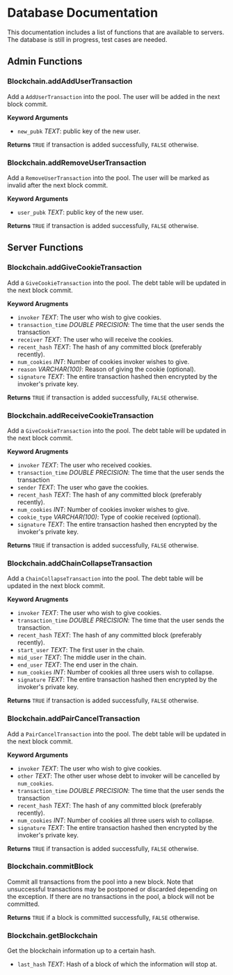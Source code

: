 # Database Documentation
This documentation includes a list of functions that are available to servers. The database is still in progress, test cases are needed.
## Admin Functions
### Blockchain.addAddUserTransaction
Add a `AddUserTransaction` into the pool. The user will be added in the next block commit.

**Keyword Arguments**
- `new_pubk` *TEXT*: public key of the new user.

**Returns** `TRUE` if transaction is added successfully, `FALSE` otherwise.

### Blockchain.addRemoveUserTransaction
Add a `RemoveUserTransaction` into the pool. The user will be marked as invalid after the next block commit.

**Keyword Arguments**
- `user_pubk` *TEXT*: public key of the new user.

**Returns** `TRUE` if transaction is added successfully, `FALSE` otherwise.

## Server Functions

### Blockchain.addGiveCookieTransaction
Add a `GiveCookieTransaction` into the pool. The debt table will be updated in the next block commit.

**Keyword Arugments**
- `invoker` *TEXT*: The user who wish to give cookies.
- `transaction_time` *DOUBLE PRECISION*: The time that the user sends the transaction
- `receiver` *TEXT*: The user who will receive the cookies.
- `recent_hash` *TEXT*: The hash of any committed block (preferably recently).
- `num_cookies` *INT*: Number of cookies invoker wishes to give.
- `reason` *VARCHAR(100)*: Reason of giving the cookie (optional).
- `signature` *TEXT*: The entire transaction hashed then encrypted by the invoker's private key.

**Returns** `TRUE` if transaction is added successfully, `FALSE` otherwise.

### Blockchain.addReceiveCookieTransaction
Add a `GiveCookieTransaction` into the pool. The debt table will be updated in the next block commit.

**Keyword Arugments**
- `invoker` *TEXT*: The user who received cookies.
- `transaction_time` *DOUBLE PRECISION*: The time that the user sends the transaction
- `sender` *TEXT*: The user who gave the cookies.
- `recent_hash` *TEXT*: The hash of any committed block (preferably recently).
- `num_cookies` *INT*: Number of cookies invoker wishes to give.
- `cookie_type` *VARCHAR(100)*: Type of cookie received (optional).
- `signature` *TEXT*: The entire transaction hashed then encrypted by the invoker's private key.

**Returns** `TRUE` if transaction is added successfully, `FALSE` otherwise.

### Blockchain.addChainCollapseTransaction
Add a `ChainCollapseTransaction` into the pool. The debt table will be updated in the next block commit.

**Keyword Arugments**
- `invoker` *TEXT*: The user who wish to give cookies.
- `transaction_time` *DOUBLE PRECISION*: The time that the user sends the transaction.
- `recent_hash` *TEXT*: The hash of any committed block (preferably recently).
- `start_user` *TEXT*: The first user in the chain.
- `mid_user` *TEXT*: The middle user in the chain.
- `end_user` *TEXT*: The end user in the chain.
- `num_cookies` *INT*: Number of cookies all three users wish to collapse.
- `signature` *TEXT*: The entire transaction hashed then encrypted by the invoker's private key.

**Returns** `TRUE` if transaction is added successfully, `FALSE` otherwise.

### Blockchain.addPairCancelTransaction
Add a `PairCancelTransaction` into the pool. The debt table will be updated in the next block commit.

**Keyword Arguments**
- `invoker` *TEXT*: The user who wish to give cookies.
- `other` *TEXT*: The other user whose debt to invoker will be cancelled by `num_cookies`.
- `transaction_time` *DOUBLE PRECISION*: The time that the user sends the transaction
- `recent_hash` *TEXT*: The hash of any committed block (preferably recently).
- `num_cookies` *INT*: Number of cookies all three users wish to collapse.
- `signature` *TEXT*: The entire transaction hashed then encrypted by the invoker's private key.

**Returns** `TRUE` if transaction is added successfully, `FALSE` otherwise.

### Blockchain.commitBlock
Commit all transactions from the pool into a new block. Note that unsuccessful transactions may be postponed or discarded depending on the exception. If there are no transactions in the pool, a block will not be committed.

**Returns** `TRUE` if a block is committed successfully, `FALSE` otherwise.

### Blockchain.getBlockchain
Get the blockchain information up to a certain hash.

- `last_hash` *TEXT*: Hash of a block of which the information will stop at.

